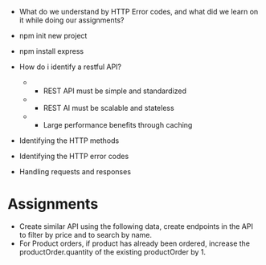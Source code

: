 - What do we understand by HTTP Error codes, and what did we learn on it while doing our assignments?

- npm init new project
- npm install express
- How do i identify a restful API?

  - - REST API must be simple and standardized
  - - REST AI must be scalable and stateless
  - - Large performance benefits through caching

- Identifying the HTTP methods
- Identifying the HTTP error codes
- Handling requests and responses

# Assignments

- Create similar API using the following data, create endpoints in the API to filter by price and to search by name.
- For Product orders, if product has already been ordered, increase the productOrder.quantity of the existing productOrder by 1.
